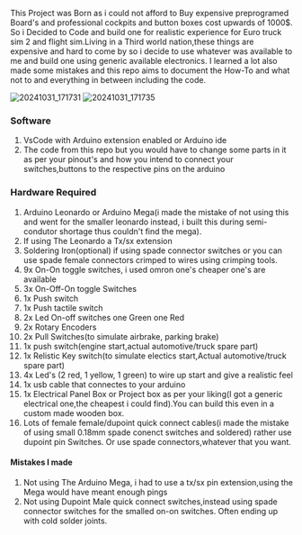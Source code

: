 This Project was Born as i could not afford to Buy expensive preprogramed Board's and professional cockpits and button boxes cost upwards of 1000$. So i Decided to Code and build one for realistic experience for Euro truck sim 2 and flight sim.Living in a Third world nation,these things are expensive and hard to come by so i decide to use whatever was available to me and build one using generic available electronics.
I learned a lot also made some mistakes and this repo aims to document the How-To and what not to and everything in between including the code. 

![20241031_171731](https://github.com/user-attachments/assets/aae5e4a0-9db4-4eb5-9b8d-9246dc7b67fb)
![20241031_171735](https://github.com/user-attachments/assets/0e3ea56c-4c07-448a-9c2e-c650ca72414b)


### Software
1. VsCode with Arduino extension enabled or Arduino ide
2. The code from this repo but you would have to change some parts in it as per your pinout's and how you intend to connect your switches,buttons to the respective pins on the arduino


### Hardware Required
1. Arduino Leonardo or Arduino Mega(i made the mistake of not using this and went for the smaller leonardo instead, i built this during semi-condutor shortage thus couldn't find the mega).
2. If using The Leonardo a Tx/sx extension
3. Soldering Iron(optional) if using spade connector switches or you can use spade female connectors crimped to wires using crimping tools.
4. 9x On-On toggle switches, i used omron one's cheaper one's are available
5. 3x On-Off-On toggle Switches
6. 1x Push switch
7. 1x Push tactile switch
8. 2x Led On-off switches one Green one Red
9. 2x Rotary Encoders
10. 2x Pull Switches(to simulate airbrake, parking brake)
11. 1x push switch(engine start,actual automotive/truck spare part)
12. 1x Relistic Key switch(to simulate electics start,Actual automotive/truck spare part)
13. 4x Led's (2 red, 1 yellow, 1 green) to wire up start and give a realistic feel
14. 1x usb cable that connectes to your arduino
15. 1x Electrical Panel Box or Project box as per your liking(I got a generic electrical one,the cheapest i could find).You can build this even in a custom made wooden box.
16. Lots of female female/dupoint quick connect cables(i made the mistake of using small 0.18mm spade conenct switches and soldered) rather use dupoint pin Switches. Or use spade connectors,whatever that you want.

#### Mistakes I made
1. Not using The Arduino Mega, i had to use a tx/sx pin extension,using the Mega would have meant enough pings
2. Not using Dupoint Male quick connect switches,instead using spade connector switches for the smalled on-on switches. Often ending up with cold solder joints.

